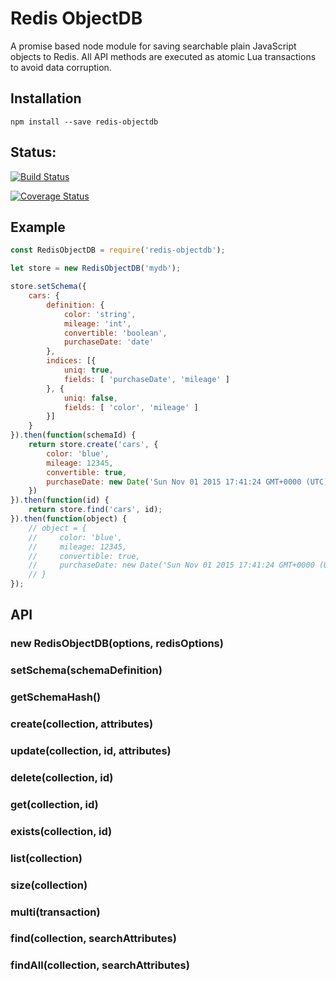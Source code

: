 # Redis ObjectDB

A promise based node module for saving searchable plain JavaScript objects to Redis. All API methods are executed as atomic Lua transactions to avoid data corruption.

## Installation

`npm install --save redis-objectdb`

## Status:

[![Build Status](https://secure.travis-ci.org/ilkkao/redis-objectdb.png)](http://travis-ci.org/ilkkao/redis-objectdb)

[![Coverage Status](https://coveralls.io/repos/ilkkao/redis-objectdb/badge.svg?branch=master&service=github)](https://coveralls.io/github/ilkkao/redis-objectdb?branch=master)

## Example

```javascript
const RedisObjectDB = require('redis-objectdb');

let store = new RedisObjectDB('mydb');

store.setSchema({
    cars: {
        definition: {
            color: 'string',
            mileage: 'int',
            convertible: 'boolean',
            purchaseDate: 'date'
        },
        indices: [{
            uniq: true,
            fields: [ 'purchaseDate', 'mileage' ]
        }, {
            uniq: false,
            fields: [ 'color', 'mileage' ]
        }]
    }
}).then(function(schemaId) {
    return store.create('cars', {
        color: 'blue',
        mileage: 12345,
        convertible: true,
        purchaseDate: new Date('Sun Nov 01 2015 17:41:24 GMT+0000 (UTC)')
    })
}).then(function(id) {
    return store.find('cars', id);
}).then(function(object) {
    // object = {
    //     color: 'blue',
    //     mileage: 12345,
    //     convertible: true,
    //     purchaseDate: new Date('Sun Nov 01 2015 17:41:24 GMT+0000 (UTC)')
    // }
});
```

## API

### new RedisObjectDB(options, redisOptions)

### setSchema(schemaDefinition)

### getSchemaHash()

### create(collection, attributes)

### update(collection, id, attributes)

### delete(collection, id)

### get(collection, id)

### exists(collection, id)

### list(collection)

### size(collection)

### multi(transaction)

### find(collection, searchAttributes)

### findAll(collection, searchAttributes)

